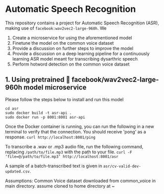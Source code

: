 # Automatic Speech Recognition
 
This repository contains a project for Automatic Speech Recognition (ASR), making use of `facebook:wav2vec2-large-960h`. We
1. Create a microservice for using the aforementioned model
2. Finetune the model on the common voice dataset
3. Provide a discussion on further steps to improve the model
4. Provide a discussion on a deep learning pipeline for a continuously learning ASR model meant for transcribing dysarthric speech
5. Perform hotword detection on the common voice dataset

## 1. Using pretrained 🤗 facebook/wav2vec2-large-960h model microservice
Please follow the steps below to install and run this model
```
cd asr
sudo docker build -t asr-api .
sudo docker run -p 8001:8001 asr-api
```
Once the Docker container is running, you can run the following in a new terminal to verify that the connection. You should receive 'pong' as a response.
`curl http://localhost:8001/ping`

To transcribe a .wav or .mp3 audio file, run the following command, replacing `/path/to/file.mp3` with the path to your file.
`curl -F ‘file=@/path/to/file.mp3’ http://localhost:8001/asr`

A sample of a batch-transcribed text is given in `asr/cv-valid-dev-updated.csv`.

Assumptions:
Common Voice dataset downloaded from common_voice in main directory.
assume cloned to home directory at ~
